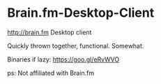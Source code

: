 # Brain.fm-Desktop-Client
http://brain.fm Desktop client

Quickly thrown together, functional. Somewhat.


Binaries if lazy: https://goo.gl/eRvWVO




ps: Not affiliated with Brain.fm
